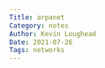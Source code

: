 ```yaml
---  
Title: arpanet  
Category: notes  
Author: Kevin Loughead  
Date: 2021-07-26  
Tags: networks  
---  
```

